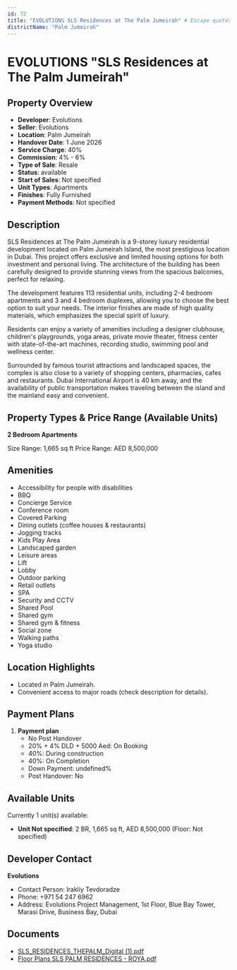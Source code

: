 ```yaml
---
id: 72
title: "EVOLUTIONS SLS Residences at The Palm Jumeirah" # Escape quotes for YAML string
districtName: "Palm Jumeirah"
---
```


# EVOLUTIONS "SLS Residences at The Palm Jumeirah"

## Property Overview
- **Developer**: Evolutions
- **Seller**: Evolutions
- **Location**: Palm Jumeirah
- **Handover Date**: 1 June 2026
- **Service Charge**: 40%
- **Commission**: 4% - 6%
- **Type of Sale**: Resale
- **Status**: available
- **Start of Sales**: Not specified
- **Unit Types**: Apartments
- **Finishes**: Fully Furnished
- **Payment Methods**: Not specified

## Description
SLS Residences at The Palm Jumeirah is a 9-storey luxury residential development located on Palm Jumeirah Island, the most prestigious location in Dubai. This project offers exclusive and limited housing options for both investment and personal living. The architecture of the building has been carefully designed to provide stunning views from the spacious balconies, perfect for relaxing.

The development features 113 residential units, including 2-4 bedroom apartments and 3 and 4 bedroom duplexes, allowing you to choose the best option to suit your needs. The interior finishes are made of high quality materials, which emphasizes the special spirit of luxury.

Residents can enjoy a variety of amenities including a designer clubhouse, children's playgrounds, yoga areas, private movie theater, fitness center with state-of-the-art machines, recording studio, swimming pool and wellness center.

Surrounded by famous tourist attractions and landscaped spaces, the complex is also close to a variety of shopping centers, pharmacies, cafes and restaurants. Dubai International Airport is 40 km away, and the availability of public transportation makes traveling between the island and the mainland easy and convenient.

## Property Types & Price Range (Available Units)
**2 Bedroom Apartments**

Size Range: 1,665 sq ft
Price Range: AED 8,500,000

## Amenities
- Accessibility for people with disabilities
- BBQ
- Concierge Service
- Conference room
- Covered Parking
- Dining outlets  (coffee houses & restaurants)
- Jogging tracks
- Kids Play Area
- Landscaped garden
- Leisure areas
- Lift
- Lobby
- Outdoor parking
- Retail outlets
- SPA
- Security and CCTV
- Shared Pool
- Shared gym
- Shared gym & fitness
- Social zone
- Walking paths
- Yoga studio

## Location Highlights
- Located in Palm Jumeirah.
- Convenient access to major roads (check description for details).

## Payment Plans
1. **Payment plan**
   - No Post Handover
   - 20% + 4% DLD + 5000 Aed: On Booking
   - 40%: During construction
   - 40%: On Completion
   - Down Payment: undefined%
   - Post Handover: No

## Available Units
Currently 1 unit(s) available:
- **Unit Not specified**: 2 BR, 1,665 sq ft, AED 8,500,000 (Floor: Not specified)

## Developer Contact
**Evolutions**
- Contact Person: Irakliy Tevdoradze
- Phone: +971 54 247 6962
- Address: Evolutions Project Management, 1st Floor, Blue Bay Tower, Marasi Drive, Business Bay, Dubai

## Documents
- [SLS_RESIDENCES_THEPALM_Digital (1).pdf](https://cdn.geniemap.net/2023/09/06/uWVdI1AK0dxDpl5556U3gHzLEVHMv6FtloXHEd8P.pdf)
- [Floor Plans SLS PALM RESIDENCES - ROYA.pdf](https://cdn.geniemap.net/2023/09/06/xj3PDGk15p20K40vBqcdgOJphZmUNHeGnVxsGM5j.pdf)
